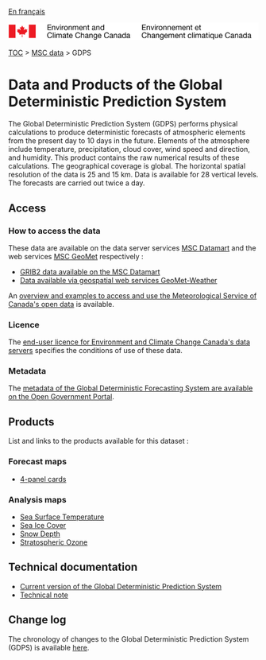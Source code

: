[En français](readme_gdps_fr.md)

![ECCC logo](../../img_eccc-logo.png)

[TOC](../../readme_en.md) > [MSC data](../readme_en.md) > GDPS


# Data and Products of the Global Deterministic Prediction System

The Global Deterministic Prediction System (GDPS) performs physical calculations to produce deterministic forecasts of atmospheric elements from the present day to 10 days in the future. Elements of the atmosphere include temperature, precipitation, cloud cover, wind speed and direction, and humidity. This product contains the raw numerical results of these calculations. The geographical coverage is global. The horizontal spatial resolution of the data is 25 and 15 km. Data is available for 28 vertical levels. The forecasts are carried out twice a day.

## Access

### How to access the data

These data are available on the data server services [MSC Datamart](../../msc-datamart/readme_en.md) and the web services [MSC GeoMet](../../msc-geomet/readme_en.md) respectively :

* [GRIB2 data available on the MSC Datamart](readme_gdps-datamart_en.md) 
* [Data available via geospatial web services GeoMet-Weather](../../msc-geomet/readme_en.md)

An [overview and examples to access and use the Meteorological Service of Canada's open data](../../usage/readme_en.md) is available.


### Licence

The [end-user licence for Environment and Climate Change Canada's data servers](../../licence/readme_en.md) specifies the conditions of use of these data.


### Metadata


The [metadata of the Global Deterministic Forecasting System are available on the Open Government Portal](https://open.canada.ca/data/en/dataset/c041e79a-914a-5a4e-a485-9cbc506195df).


## Products

List and links to the products available for this dataset :


### Forecast maps

* [4-panel cards](https://meteo.gc.ca/model_forecast/global_e.html)

### Analysis maps

* [Sea Surface Temperature](https://weather.gc.ca/data/analysis/351_100.gif)
* [Sea Ice Cover](https://weather.gc.ca/data/analysis/350_100.gif)
* [Snow Depth](https://weather.gc.ca/data/analysis/352_100.gif)
* [Stratospheric Ozone](http://es-ee.tor.ec.gc.ca/e/ozone/ozoneworld.htm)

## Technical documentation

* [Current version of the Global Deterministic Prediction System](https://collaboration.cmc.ec.gc.ca/cmc/cmoi/product_guide/docs/tech_specifications/tech_specifications_GDPS_e.pdf)
* [Technical note](https://collaboration.cmc.ec.gc.ca/cmc/cmoi/product_guide/docs/tech_notes/technote_gdps_e.pdf)


## Change log

The chronology of changes to the Global Deterministic Prediction System (GDPS) is available [here](changelog_gdps_en.md).

